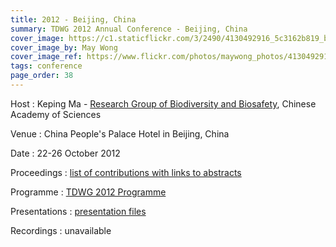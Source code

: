 ```yaml
---
title: 2012 - Beijing, China
summary: TDWG 2012 Annual Conference - Beijing, China
cover_image: https://c1.staticflickr.com/3/2490/4130492916_5c3162b819_b.jpg
cover_image_by: May Wong
cover_image_ref: https://www.flickr.com/photos/maywong_photos/4130492916
tags: conference
page_order: 38
---
```


Host
: Keping Ma - [Research Group of Biodiversity and Biosafety](http://www.biodiv.ibcas.ac.cn/en/index.html), Chinese Academy of Sciences

Venue
: China People's Palace Hotel in Beijing, China

Date
: 22-26 October 2012

Proceedings
: [list of contributions with links to abstracts](https://mbgocs.mobot.org/index.php/tdwg/2012/schedConf/presentations)

Programme
: [TDWG 2012 Programme](https://static.tdwg.org/conferences/2012/tdwg_2012_programme.pdf)

Presentations
: [presentation files](./presentation-files/)  

Recordings
: unavailable
